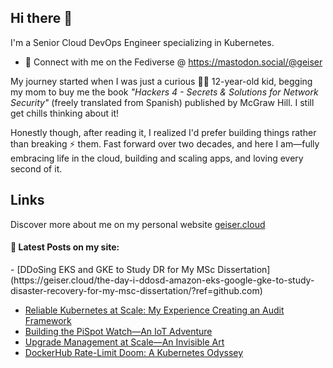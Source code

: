## Hi there 👋

I'm a Senior Cloud DevOps Engineer specializing in Kubernetes.

- 🛜 Connect with me on the Fediverse @ https://mastodon.social/@geiser

My journey started when I was just a curious 👦🏻 12-year-old kid, begging my mom to buy me the book _"Hackers 4 - Secrets & Solutions for Network Security"_ (freely translated from Spanish) published by McGraw Hill. I still get chills thinking about it! 

Honestly though, after reading it, I realized I'd prefer building things rather than breaking ⚡ them. Fast forward over two decades, and here I am—fully embracing life in the cloud, building and scaling apps, and loving every second of it.

## Links

Discover more about me on my personal website <a href="https://geiser.cloud/?ref=github.com" rel="me">geiser.cloud</a>


#### 📩 Latest Posts on my site:

<!-- BLOG-POST-LIST:START -->- [DDoSing EKS and GKE to Study DR for My MSc Dissertation](https://geiser.cloud/the-day-i-ddosd-amazon-eks-google-gke-to-study-disaster-recovery-for-my-msc-dissertation/?ref=github.com)
- [Reliable Kubernetes at Scale: My Experience Creating an Audit Framework](https://geiser.cloud/kubernetes-production-readiness-assessment-how-i-developed-the-product/?ref=github.com)
- [Building the PiSpot Watch—An IoT Adventure](https://geiser.cloud/building-the-pispot-watch-an-iot-adventure/?ref=github.com)
- [Upgrade Management at Scale—An Invisible Art](https://geiser.cloud/upgrade-management-at-scale-an-invisible-art/?ref=github.com)
- [DockerHub Rate-Limit Doom: A Kubernetes Odyssey](https://geiser.cloud/dockerhub-rate-limit-doom-a-kubernetes-odyssey/?ref=github.com)
<!-- BLOG-POST-LIST:END -->

<!--
**GeiserX/GeiserX** is a ✨ _special_ ✨ repository because its `README.md` (this file) appears on your GitHub profile.

Here are some ideas to get you started:

- 🔭 I’m currently working on ...
- 🌱 I’m currently learning ...
- 👯 I’m looking to collaborate on ...
- 🤔 I’m looking for help with ...
- 💬 Ask me about ...
- 📫 How to reach me: ...
- 😄 Pronouns: ...
- ⚡ Fun fact: ...
-->
